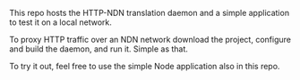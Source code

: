 This repo hosts the HTTP-NDN translation daemon and a simple application to test it on a local network.

To proxy HTTP traffic over an NDN network download the project, configure and build the daemon, and run it. Simple as that.

To try it out, feel free to use the simple Node application also in this repo.